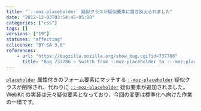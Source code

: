 ```yaml
---
title: "`:-moz-placeholder` 疑似クラスが疑似要素に置き換えられました"
date: "2012-12-03T03:54:45-05:00"
categories: ["css"]
tags: []
versions: ["19"]
statuses: "affecting"
cclicense: "BY-SA 3.0"
references:
    - url: "https://bugzilla.mozilla.org/show_bug.cgi?id=737786"
      title: "Bug 737786 – Switch from :-moz-placeholder to ::-moz-placeholder (pseudo-class to pseudo-element)"
---
```

[`placeholder`](https://developer.mozilla.org/ja/docs/HTML/HTML5/Forms_in_HTML5#placeholder_.E5.B1.9E.E6.80.A7) 属性付きのフォーム要素にマッチする [`:-moz-placeholder`](https://developer.mozilla.org/ja/docs/CSS/:-moz-placeholder) 疑似クラスが削除され、代わりに [`::-moz-placeholder`](https://developer.mozilla.org/ja/docs/CSS/::-moz-placeholder) 疑似要素が追加されました。WebKit の実装は元々疑似要素となっており、今回の変更は標準化へ向けた作業の一環です。
